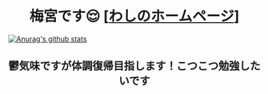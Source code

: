 <h1 align="center">梅宮です😌 [<a href="https://xxxalice.github.io/">わしのホームページ</a>]</h1>

[![Anurag's github stats](https://github-readme-stats.vercel.app/api?username=XXXalice)](https://github.com/anuraghazra/github-readme-stats)

<h2 align="center">鬱気味ですが体調復帰目指します！こつこつ勉強したいです<h2>
